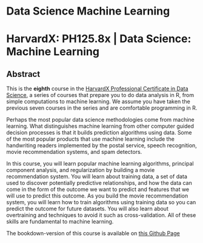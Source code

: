 # Data Science Machine Learning
# HarvardX: PH125.8x | Data Science: Machine Learning

## Abstract

This is the **eighth** course in the [HarvardX Professional Certificate in Data Science](https://www.edx.org/professional-certificate/harvardx-data-science), a series of courses that prepare you to do data analysis in R, from simple computations to machine learning. We assume you have taken the previous seven courses in the series and are comfortable programming in R.

Perhaps the most popular data science methodologies come from machine learning. What distinguishes machine learning from other computer guided decision processes is that it builds prediction algorithms using data. Some of the most popular products that use machine learning include the handwriting readers implemented by the postal service, speech recognition, movie recommendation systems, and spam detectors. 

In this course, you will learn popular machine learning algorithms, principal component analysis, and regularization by building a movie recommendation system. You will learn about training data, a set of data used to discover potentially predictive relationships, and how the data can come in the form of the outcome we want to predict and features that we will use to predict this outcome. As you build the movie recommendation system, you will learn how to train algorithms using training data so you can predict the outcome for future datasets. You will also learn about overtraining and techniques to avoid it such as cross-validation. All of these skills are fundamental to machine learning.

The bookdown-version of this course is available on [this Github Page](https://1965eric.github.io/Machine_Learning)
